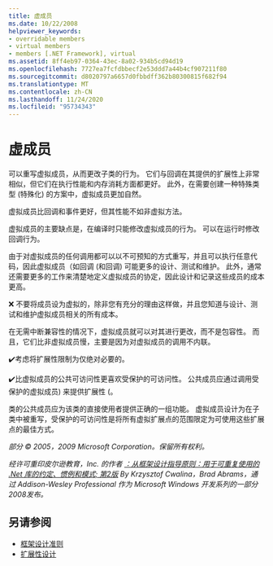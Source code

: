 ```yaml
---
title: 虚成员
ms.date: 10/22/2008
helpviewer_keywords:
- overridable members
- virtual members
- members [.NET Framework], virtual
ms.assetid: 8ff4eb97-0364-43ec-8a02-934b5cd94d19
ms.openlocfilehash: 7727ea7fcfdbbecf2e53ddd7a44b4cf907211f80
ms.sourcegitcommit: d8020797a6657d0fbbdff362b80300815f682f94
ms.translationtype: MT
ms.contentlocale: zh-CN
ms.lasthandoff: 11/24/2020
ms.locfileid: "95734343"
---
```

# <a name="virtual-members"></a>虚成员

可以重写虚拟成员，从而更改子类的行为。 它们与回调在其提供的扩展性上非常相似，但它们在执行性能和内存消耗方面都更好。 此外，在需要创建一种特殊类型 (特殊化) 的方案中，虚拟成员更加自然。

 虚拟成员比回调和事件更好，但其性能不如非虚拟方法。

 虚拟成员的主要缺点是，在编译时只能修改虚拟成员的行为。 可以在运行时修改回调行为。

 由于对虚拟成员的任何调用都可以以不可预知的方式重写，并且可以执行任意代码，因此虚拟成员（如回调 (和回调) 可能更多的设计、测试和维护。 此外，通常还需要更多的工作来清楚地定义虚拟成员的协定，因此设计和记录这些成员的成本更高。

 ❌ 不要将成员设为虚拟的，除非您有充分的理由这样做，并且您知道与设计、测试和维护虚拟成员相关的所有成本。

 在无需中断兼容性的情况下，虚拟成员就可以对其进行更改，而不是包容性。 而且，它们比非虚拟成员慢，主要是因为对虚拟成员的调用不内联。

 ✔️考虑将扩展性限制为仅绝对必要的。

 ✔️比虚拟成员的公共可访问性更喜欢受保护的可访问性。 公共成员应通过调用受保护的虚拟成员) 来提供扩展性 (。

 类的公共成员应为该类的直接使用者提供正确的一组功能。 虚拟成员设计为在子类中被重写，受保护的可访问性是将所有虚拟扩展点的范围限定为可使用这些扩展点的最佳方式。

 *部分 &copy; 2005，2009 Microsoft Corporation。保留所有权利。*

 *经许可重印皮尔逊教育，Inc. 的作者 [：从框架设计指导原则：用于可重复使用的 .Net 库的约定、惯例和模式; 第2版](https://www.informit.com/store/framework-design-guidelines-conventions-idioms-and-9780321545619) By Krzysztof Cwalina，Brad Abrams，通过 Addison-Wesley Professional 作为 Microsoft Windows 开发系列的一部分2008发布。*

## <a name="see-also"></a>另请参阅

- [框架设计准则](index.md)
- [扩展性设计](designing-for-extensibility.md)
